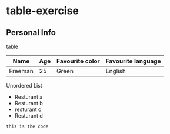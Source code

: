 # table-exercise

## Personal Info

table

| Name          | Age          | Favourite color | Favourite language |
| --------------| ------------ | --------------- | ------------------ |
| Freeman       | 25           | Green           | English            |

Unordered List
 - Resturant a
 - Resturant b
 - resturant c
 - Resturant d

``` this is the code ```


